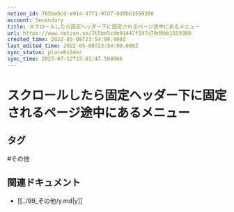 ```yaml
---
notion_id: 765be5cd-e914-47f1-97d7-0d9bb1559380
account: Secondary
title: スクロールしたら固定ヘッダー下に固定されるページ途中にあるメニュー
url: https://www.notion.so/765be5cde91447f197d70d9bb1559380
created_time: 2022-05-08T23:54:00.000Z
last_edited_time: 2022-05-08T23:54:00.000Z
sync_status: placeholder
sync_time: 2025-07-12T15:01:47.504066
---
```

# スクロールしたら固定ヘッダー下に固定されるページ途中にあるメニュー


## タグ

#その他 

## 関連ドキュメント

- [[../99_その他/y.md|y]]
